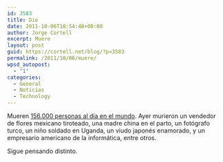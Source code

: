 ```yaml
---
id: 3583
title: Die
date: 2011-10-06T10:54:48+00:00
author: Jorge Cortell
excerpt: Muere
layout: post
guid: https://cortell.net/blog/?p=3583
permalink: /2011/10/06/muere/
wpsd_autopost:
  - "1"
categories:
  - General
  - Noticias
  - Technology
---
```

Mueren <a title="https://wiki.answers.com/Q/How_many_people_are_born_and_how_many_people_die_every_minute" href="https://wiki.answers.com/Q/How_many_people_are_born_and_how_many_people_die_every_minute" target="_blank">156.000 personas al día en el mundo</a>. Ayer murieron un vendedor de flores mexicano tiroteado, una madre china en el parto, un fotógrafo turco, un niño soldado en Uganda, un viudo japonés enamorado, y un empresario americano de la informática, entre otros.

Sigue pensando distinto.
